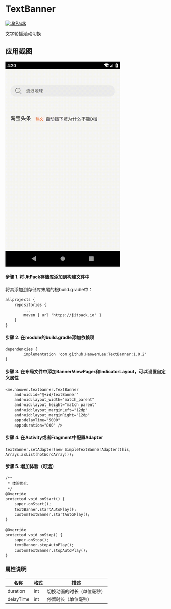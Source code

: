 # TextBanner

[![JitPack](https://jitpack.io/v/HaowenLee/TextBanner.svg)](https://jitpack.io/#HaowenLee/TextBanner)

文字轮播滚动切换

## 应用截图

<img src="https://raw.githubusercontent.com/HaowenLee/TextBanner/master/arts/text_banner.gif" width="360" alt="TextBanner效果图"/>

#### 步骤 1. 将JitPack存储库添加到构建文件中

将其添加到存储库末尾的根build.gradle中：

```
allprojects {
    repositories {
        ...
        maven { url 'https://jitpack.io' }
    }
}
```

#### 步骤 2. 在module的build.gradle添加依赖项

```
dependencies {
        implementation 'com.github.HaowenLee:TextBanner:1.0.2'
}

```

#### 步骤 3. 在布局文件中添加BannerViewPager和IndicatorLayout，可以设置自定义属性

```
<me.haowen.textbanner.TextBanner
    android:id="@+id/textBanner"
    android:layout_width="match_parent"
    android:layout_height="match_parent"
    android:layout_marginLeft="12dp"
    android:layout_marginRight="12dp"
    app:delayTime="5000"
    app:duration="800" />
```

#### 步骤 4. 在Activity或者Fragment中配置Adapter

```
textBanner.setAdapter(new SimpleTextBannerAdapter(this, Arrays.asList(hotWordArray)));
```

#### 步骤 5. 增加体验（可选）

```
/**
 * 体验优化
 */
@Override
protected void onStart() {
    super.onStart();
    textBanner.startAutoPlay();
    customTextBanner.startAutoPlay();
}

@Override
protected void onStop() {
    super.onStop();
    textBanner.stopAutoPlay();
    customTextBanner.stopAutoPlay();
}
```

### 属性说明

| 名称 | 格式 | 描述 |
| ------ | ------ | ------ |
| duration | int | 切换动画的时长（单位毫秒） |
| delayTime | int | 停留时长（单位毫秒） |
